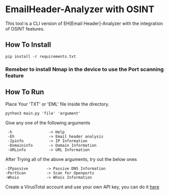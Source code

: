 # EmailHeader-Analyzer with OSINT

This tool is a CLI version of EH[Email Header]-Analyzer with the integration of OSINT features.

## How To Install
```
pip install -r requirements.txt
```

### Remeber to install Nmap in the device to use the Port scanning feature 

## How To Run

Place Your 'TXT' or 'EML' file inside the directory.

```
python3 main.py 'file' 'argument'
```
Give any one of the following arguments

```
 -h                -> Help                    
 -Eh               -> Email header analysis   
 -Ipinfo           -> IP Information                      
 -Domaininfo       -> Domain Information      
 -URLinfo          -> URL Information   
 ```
 
 After Trying all of the above arguments, try out the below ones
 
 ```
 -IPpassive        -> Passive DNS Information
 -PortScan         -> Scan for Openports
 -Whois            -> Whois Information
 ```
 
 Create a VirusTotal account and use your own API key, you can do it [here](https://www.virustotal.com/gui/home/search)
